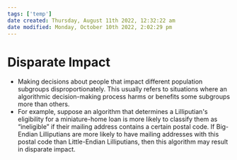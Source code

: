 ```yaml
---
tags: ['temp']
date created: Thursday, August 11th 2022, 12:32:22 am
date modified: Monday, October 10th 2022, 2:02:29 pm
---
```


# Disparate Impact
- Making decisions about people that impact different population subgroups disproportionately. This usually refers to situations where an algorithmic decision-making process harms or benefits some subgroups more than others.
- For example, suppose an algorithm that determines a Lilliputian's eligibility for a miniature-home loan is more likely to classify them as “ineligible” if their mailing address contains a certain postal code. If Big-Endian Lilliputians are more likely to have mailing addresses with this postal code than Little-Endian Lilliputians, then this algorithm may result in disparate impact.



